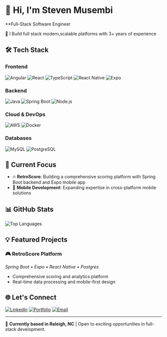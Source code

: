# 👋 Hi, I'm Steven Musembi

**Full-Stack Software Engineer 

🚀 I Build full stack modern,scalable platforms with 3+ years of experience

## 🛠️ Tech Stack

### Frontend
![Angular](https://img.shields.io/badge/Angular-DD0031?style=for-the-badge&logo=angular&logoColor=white)
![React](https://img.shields.io/badge/React-20232A?style=for-the-badge&logo=react&logoColor=61DAFB)
![TypeScript](https://img.shields.io/badge/TypeScript-007ACC?style=for-the-badge&logo=typescript&logoColor=white)
![React Native](https://img.shields.io/badge/React_Native-20232A?style=for-the-badge&logo=react&logoColor=61DAFB)
![Expo](https://img.shields.io/badge/Expo-000020?style=for-the-badge&logo=expo&logoColor=white)


### Backend
![Java](https://img.shields.io/badge/Java-ED8B00?style=for-the-badge&logo=openjdk&logoColor=white)
![Spring Boot](https://img.shields.io/badge/Spring_Boot-6DB33F?style=for-the-badge&logo=spring-boot&logoColor=white)
![Node.js](https://img.shields.io/badge/Node.js-43853D?style=for-the-badge&logo=node.js&logoColor=white)

### Cloud & DevOps
![AWS](https://img.shields.io/badge/AWS-232F3E?style=for-the-badge&logo=amazon-aws&logoColor=white)
![Docker](https://img.shields.io/badge/Docker-2496ED?style=for-the-badge&logo=docker&logoColor=white)

### Databases
![MySQL](https://img.shields.io/badge/MySQL-00000F?style=for-the-badge&logo=mysql&logoColor=white)
![PostgreSQL](https://img.shields.io/badge/PostgreSQL-316192?style=for-the-badge&logo=postgresql&logoColor=white)

## 🎯 Current Focus

- 🔥 **RetroScore**: Building a comprehensive scoring platform with Spring Boot backend and Expo mobile app
- 📱 **Mobile Development**: Expanding expertise in cross-platform mobile solutions

## 📊 GitHub Stats
<!---
![Steven's GitHub stats](https://github-readme-stats.vercel.app/api?username=stevomusembi&show_icons=true&theme=dark&hide_border=true)
--->
![Top Languages](https://github-readme-stats.vercel.app/api/top-langs/?username=stevomusembi&layout=compact&theme=dark&hide_border=true)

<!---
## 🏆 Professional Highlights

- 🎯 **Zero-downtime migrations** serving 10,000+ active users
- 📈 **30% boost** in platform conversions through UX enhancements
- ⚡ **99.5% deployment success rate** through automated CI/CD
- 🏅 **AWS Certified Cloud Practitioner**
- 📚 **Team trainer** for modern architecture patterns
--->
## 💡 Featured Projects

### 🎮 RetroScore Platform
*Spring Boot • Expo • React Native • Postgres*
- Comprehensive scoring and analytics platform
- Real-time data processing and mobile-first design

## 🌐 Let's Connect

[![LinkedIn](https://img.shields.io/badge/LinkedIn-0077B5?style=for-the-badge&logo=linkedin&logoColor=white)](https://linkedin.com/in/stevenmusembi)
[![Portfolio](https://img.shields.io/badge/Portfolio-FF5722?style=for-the-badge&logo=todoist&logoColor=white)](https://stevenmusembi.com)
[![Email](https://img.shields.io/badge/Email-D14836?style=for-the-badge&logo=gmail&logoColor=white)](mailto:musembisteven@gmail.com)

---

💼 **Currently based in Raleigh, NC** | Open to exciting opportunities in full-stack development.

<!---
stevomusembi/stevomusembi is a ✨ special ✨ repository because its `README.md` (this file) appears on your GitHub profile.
You can click the Preview link to take a look at your changes.
--->

